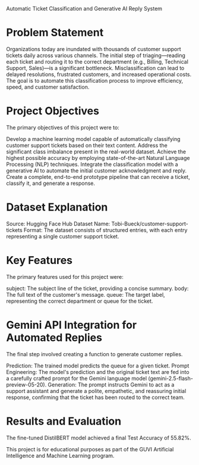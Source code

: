 Automatic Ticket Classification and Generative AI Reply System

# Problem Statement
Organizations today are inundated with thousands of customer support tickets daily across various channels. The initial step of triaging—reading each ticket and routing it to the correct department (e.g., Billing, Technical Support, Sales)—is a significant bottleneck. Misclassification can lead to delayed resolutions, frustrated customers, and increased operational costs. The goal is to automate this classification process to improve efficiency, speed, and customer satisfaction.

# Project Objectives
The primary objectives of this project were to:

Develop a machine learning model capable of automatically classifying customer support tickets based on their text content.
Address the significant class imbalance present in the real-world dataset.
Achieve the highest possible accuracy by employing state-of-the-art Natural Language Processing (NLP) techniques.
Integrate the classification model with a generative AI to automate the initial customer acknowledgment and reply.
Create a complete, end-to-end prototype pipeline that can receive a ticket, classify it, and generate a response.

# Dataset Explanation
Source: Hugging Face Hub
Dataset Name: Tobi-Bueck/customer-support-tickets
Format: The dataset consists of structured entries, with each entry representing a single customer support ticket.

# Key Features
The primary features used for this project were:

subject: The subject line of the ticket, providing a concise summary.
body: The full text of the customer's message.
queue: The target label, representing the correct department or queue for the ticket.

# Gemini API Integration for Automated Replies
The final step involved creating a function to generate customer replies.

Prediction: The trained model predicts the queue for a given ticket.
Prompt Engineering: The model's prediction and the original ticket text are fed into a carefully crafted prompt for the Gemini language model (gemini-2.5-flash-preview-05-20).
Generation: The prompt instructs Gemini to act as a support assistant and generate a polite, empathetic, and reassuring initial response, confirming that the ticket has been routed to the correct team.

# Results and Evaluation

The fine-tuned DistilBERT model achieved a final Test Accuracy of 55.82%.

This project is for educational purposes as part of the GUVI Artificial Intelligence and Machine Learning program.
